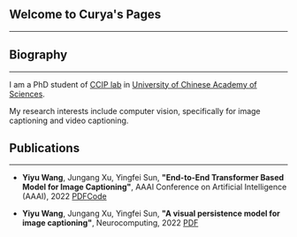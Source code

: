 ## Welcome to Curya's Pages
---

## Biography
---
I am a PhD student of [CCIP lab](http://ccip.ucas.ac.cn/) in [University of Chinese Academy of Sciences](http://english.ucas.ac.cn/).

My research interests include computer vision, specifically for image captioning and video captioning.

## Publications
---
+ __Yiyu Wang__, Jungang Xu, Yingfei Sun, __"End-to-End Transformer Based Model for Image Captioning"__, AAAI Conference on Artificial Intelligence (AAAI), 2022 [PDF](...)[Code](https://github.com/232525/PureT)

+ __Yiyu Wang__, Jungang Xu, Yingfei Sun, __"A visual persistence model for image captioning"__, Neurocomputing, 2022 [PDF](https://www.sciencedirect.com/science/article/pii/S0925231221014922?via%3Dihub)